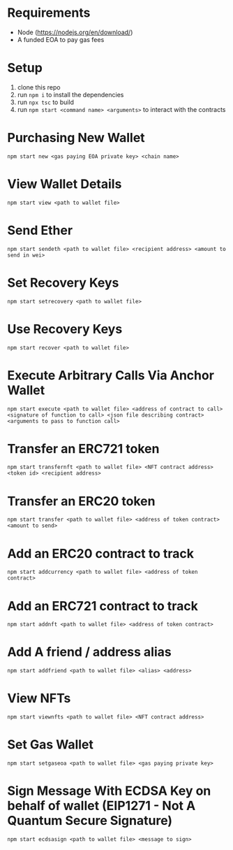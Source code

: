 
# Requirements
- Node (https://nodejs.org/en/download/)
- A funded EOA to pay gas fees

# Setup
1. clone this repo
2. run `npm i` to install the dependencies 
3. run `npx tsc` to build
4. run `npm start <command name> <arguments>` to interact with the contracts

# Purchasing New Wallet
    npm start new <gas paying EOA private key> <chain name>

# View Wallet Details
    npm start view <path to wallet file>

# Send Ether
    npm start sendeth <path to wallet file> <recipient address> <amount to send in wei>

# Set Recovery Keys
    npm start setrecovery <path to wallet file>

# Use Recovery Keys
    npm start recover <path to wallet file>

# Execute Arbitrary Calls Via Anchor Wallet
    npm start execute <path to wallet file> <address of contract to call> <signature of function to call> <json file describing contract> <arguments to pass to function call>

# Transfer an ERC721 token
    npm start transfernft <path to wallet file> <NFT contract address> <token id> <recipient address>

# Transfer an ERC20 token
    npm start transfer <path to wallet file> <address of token contract> <amount to send>

# Add an ERC20 contract to track
    npm start addcurrency <path to wallet file> <address of token contract>

# Add an ERC721 contract to track
    npm start addnft <path to wallet file> <address of token contract>

# Add A friend / address alias 
    npm start addfriend <path to wallet file> <alias> <address>

# View NFTs
    npm start viewnfts <path to wallet file> <NFT contract address>

# Set Gas Wallet
    npm start setgaseoa <path to wallet file> <gas paying private key>

# Sign Message With ECDSA Key on behalf of wallet (EIP1271 - Not A Quantum Secure Signature)
    npm start ecdsasign <path to wallet file> <message to sign>

